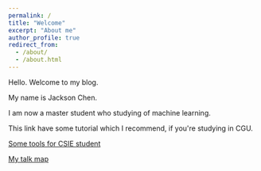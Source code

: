 ```yaml
---
permalink: /
title: "Welcome"
excerpt: "About me"
author_profile: true
redirect_from: 
  - /about/
  - /about.html
---
```


Hello. Welcome to my blog.

My name is Jackson Chen.

I am now a master student who studying of machine learning.

This link have some tutorial which I recommend, if you're studying in CGU.

[Some tools for CSIE student](https://hackmd.io/GbY28RBLQQWtuam7axGfGg)

[My talk map](https://jacksonchen1998.github.io/talkmap.html)
